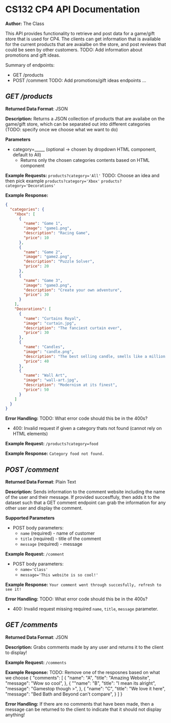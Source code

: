 
# CS132 CP4 API Documentation
**Author:** The Class

This API provides functionality to retrieve and post data for a game/gift store that is used for CP4.
The clients can get information that is available for the current products that are avaialbe on the store, and post reviews that could be seen by other customers. 
TODO: Add information about promotions and gift ideas. 

Summary of endpoints:
* GET /products
* POST /comment
TODO: Add promotions/gift ideas endpoints
...

## *GET /products*
**Returned Data Format**: JSON

**Description:**
Returns a JSON collection of products that are availabe on the game/gift store, which can 
be separated out into different categories (TODO: specify once we choose what we want to do)

**Parameters**
* category=_____ (optional -> chosen by dropdown HTML component, default to All)
  * Returns only the chosen categories contents based on HTML component

**Example Requests:** 
`products?category='All'`
TODO: Choose an idea and then pick example
`products?category='Xbox'`
`products?category='Decorations'`

**Example Response:**
```json
{
  "categories": {
    "Xbox": [
      {
        "name": "Game 1",
        "image": "game1.png",
        "description": "Racing Game",
        "price": 10
      },
      {
        "name": "Game 2",
        "image": "game2.png",
        "description": "Puzzle Solver",
        "price": 20
      },
      {
        "name": "Game 3",
        "image": "game3.png",
        "description": "Create your own adventure",
        "price": 30
      }
    ],
    "Decorations": [
      {
        "name": "Curtains Royal",
        "image": "curtain.jpg",
        "description": "The fanciest curtain ever",
        "price": 30
      },
      {
        "name": "Candles",
        "image": "candle.png",
        "description": "The best selling candle, smells like a million bucks",
        "price": 40
      },
      {
        "name": "Wall Art",
        "image": "wall-art.jpg",
        "description": "Modernism at its finest",
        "price": 50
      }
    ]
  }
}
```

**Error Handling:**
TODO: What error code should this be in the 400s?
* 400: Invalid request if given a category thats not found (cannot rely on HTML elements)

**Example Request:** `/products?category=food`

**Example Response:**
```Category food not found.```

## *POST /comment*
**Returned Data Format**: Plain Text

**Description:** 
Sends information to the comment website including the name of the user and their message. 
If provided succesffuly, then adds it to the dataset such that a GET comment endpoint can
grab the information for any other user and display the comment. 

**Supported Parameters**
* POST body parameters: 
  * `name` (required) - name of customer
  * `title` (required) - title of the comment
  * `message` (required) - message

**Example Request:** `/comment`
* POST body parameters: 
  * `name='Class'`
  * `message='This website is so cool!'`

**Example Response:**
```Your comment went through succesfully, refresh to see it!```

**Error Handling:**
TODO: What error code should this be in the 400s?
* 400: Invalid request missing required `name`, `title`, `message` parameter.

## *GET /comments*
**Returned Data Format**: JSON

**Description:** 
Grabs comments made by any user and returns it to the client to display!

**Example Request:** `/comments`

**Example Response:**
TODO: Remove one of the resposnes based on what we choose
{
    "comments": [
      {
        "name": "A",
        "title": "Amazing Website",
        "message": "Wow so cool",
      },
      {
        ""name": "B",
        "title": "I mean its alright",
        "message": "Gamestop though >",
      },
      {
        "name": "C",
        "title": "We love it here",
        "message": "Bed Bath and Beyond can't compare",
      }
    ]
}

**Error Handling:**
If there are no comments that have been made, then a message can be
returned to the client to indicate that it should not display anything!

